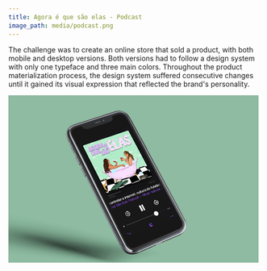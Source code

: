 ```yaml
---
title: Agora é que são elas - Podcast
image_path: media/podcast.png
---
```


The challenge was to create an online store that sold a product, with both mobile and desktop versions. 
Both versions had to follow a design system with only one typeface and three main colors. 
Throughout the product materialization process, the design system suffered consecutive changes until it gained its visual expression that reflected the brand's personality.

![podcast agora é que são elas](./media/podcast.png)